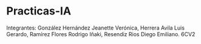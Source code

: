 # Practicas-IA
Integrantes: 
González Hernández Jeanette Verónica,
Herrera Avila Luis Gerardo, 
Ramírez Flores Rodrigo Iñaki,
Resendiz Rios Diego Emiliano. 6CV2

